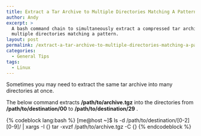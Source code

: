 ```yaml
---
title: Extract a Tar Archive to Multiple Directories Matching A Pattern
author: Andy
excerpt: >
  A bash command chain to simultaneously extract a compressed tar archive to
  multiple directories matching a pattern.
layout: post
permalink: /extract-a-tar-archive-to-multiple-directories-matching-a-pattern/
categories:
  - General Tips
tags:
  - Linux
---
```

Sometimes you may need to extract the same tar archive into many directories at once.

The below command extracts **/path/to/archive.tgz** into the directories from 
**/path/to/destination/00** to **/path/to/destination/29** .

{% codeblock lang:bash %}
[me@host ~]$ ls -d /path/to/destination/[0-2][0-9]/ | xargs -I {} tar -xvzf /path/to/archive.tgz -C {}
{% endcodeblock %}
